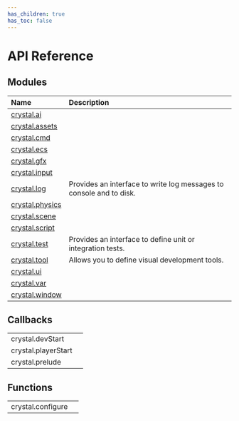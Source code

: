 ```yaml
---
has_children: true
has_toc: false
---
```


# API Reference

## Modules

| Name                             | Description                                                         |
| :------------------------------- | :------------------------------------------------------------------ |
| [crystal.ai](ai/index)           |                                                                     |
| [crystal.assets](assets/index)   |                                                                     |
| [crystal.cmd](cmd/index)         |                                                                     |
| [crystal.ecs](ecs/index)         |                                                                     |
| [crystal.gfx](gfx/index)         |                                                                     |
| [crystal.input](input/index)     |                                                                     |
| [crystal.log](log/index)         | Provides an interface to write log messages to console and to disk. |
| [crystal.physics](physics/index) |                                                                     |
| [crystal.scene](scene/index)     |                                                                     |
| [crystal.script](script/index)   |                                                                     |
| [crystal.test](test/index)       | Provides an interface to define unit or integration tests.          |
| [crystal.tool](tool/index)       | Allows you to define visual development tools.                      |
| [crystal.ui](ui/index)           |                                                                     |
| [crystal.var](var/index)         |                                                                     |
| [crystal.window](window/index)   |                                                                     |

## Callbacks

|                     |     |
| :------------------ | :-- |
| crystal.devStart    |     |
| crystal.playerStart |     |
| crystal.prelude     |     |

## Functions

|                   |     |
| :---------------- | :-- |
| crystal.configure |     |
